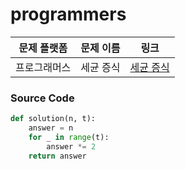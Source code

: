 # programmers

| 문제 플랫폼   | 문제 이름           | 링크                                   |
|---------------|--------------------|----------------------------------------|
| 프로그래머스          | 세균 증식        | [세균 증식](https://school.programmers.co.kr/learn/courses/30/lessons/120910) |

### Source Code
```python
def solution(n, t):
    answer = n
    for _ in range(t):
        answer *= 2
    return answer
```

